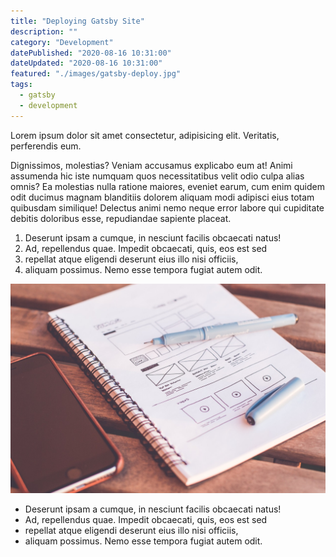 ```yaml
---
title: "Deploying Gatsby Site"
description: ""
category: "Development"
datePublished: "2020-08-16 10:31:00"
dateUpdated: "2020-08-16 10:31:00"
featured: "./images/gatsby-deploy.jpg"
tags:
  - gatsby
  - development
---
```


Lorem ipsum dolor sit amet consectetur, adipisicing elit. Veritatis, perferendis eum.

Dignissimos, molestias? Veniam accusamus explicabo eum at! Animi assumenda hic iste numquam quos necessitatibus velit odio culpa alias omnis? Ea molestias nulla ratione maiores, eveniet earum, cum enim quidem odit ducimus magnam blanditiis dolorem aliquam modi adipisci eius totam quibusdam similique! Delectus animi nemo neque error labore qui cupiditate debitis doloribus esse, repudiandae sapiente placeat.

1. Deserunt ipsam a cumque, in nesciunt facilis obcaecati natus!
2. Ad, repellendus quae. Impedit obcaecati, quis, eos est sed
3. repellat atque eligendi deserunt eius illo nisi officiis,
4. aliquam possimus. Nemo esse tempora fugiat autem odit.

![body image](./images/gatsby-deploy.jpg)

- Deserunt ipsam a cumque, in nesciunt facilis obcaecati natus!
- Ad, repellendus quae. Impedit obcaecati, quis, eos est sed
- repellat atque eligendi deserunt eius illo nisi officiis,
- aliquam possimus. Nemo esse tempora fugiat autem odit.
